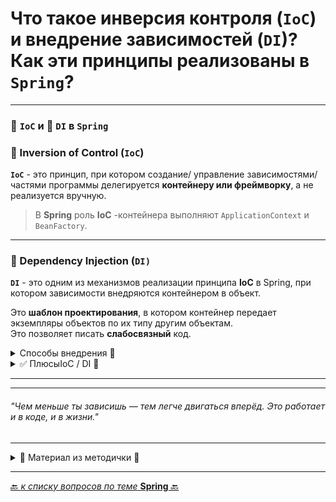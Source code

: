 # Что такое инверсия контроля (`IoC`) и внедрение зависимостей (`DI`)? Как эти принципы реализованы в `Spring`?

---

### 🔁 `IoC` и 💉 `DI` в `Spring`

### 📌 Inversion of Control (`IoC`)
**`IoC`** - это принцип, при котором создание/ управление зависимостями/ частями программы делегируется 
**контейнеру или фреймворку**, а не реализуется вручную.
> В **Spring** роль **IoC** -контейнера выполняют `ApplicationContext` и `BeanFactory`.

---
### 📌 Dependency Injection (`DI)`
**`DI`** - это одним из механизмов реализации принципа **IoC** в Spring, 
при котором зависимости внедряются контейнером в объект.

Это **шаблон проектирования**, в котором контейнер передает экземпляры объектов по их типу другим объектам.  
Это позволяет писать **слабосвязный** код.

<details>
        <summary>Способы внедрения 🔽</summary>

---
### Способы внедрения:

* 🛠️ Конструктор
* 🔧 Сеттер
* 📄 XML-конфигурация
* 🧪 Аннотации (`@Autowired`, `@Inject`)
* ⚙️ Автоматическое связывание (Autowiring)
</details>

<details>
        <summary>✅ ПлюсыIoC / DI 🔽</summary>

---
### ✅ Плюсы `IoC` / `DI`:
- 🔄 Отделение **логики** от **реализации**
- 🔀 **Простота** смены реализаций
- 🧩 Повышенная **модульность**
- 🧪 Лёгкость **тестирования**
- 🔗 **Слабая связность** компонентов
</details>

---

---
###### _"Чем меньше ты зависишь — тем легче двигаться вперёд. Это работает и в коде, и в жизни."_

---


<details>
        <summary>📝 Материал из методички 🔽</summary>

**Inversion of Control** - это принцип в разработке программы, при котором управление объектами
или частями программы передается контейнеру или фреймворку (с помощью рефлексии).  
Вместо ручного внедрения зависимостей, фреймворк забирает ответственность за это посредством IoC-контейнера.  

**Dependency Injection** — является одним из способов реализации принципа **IoC** в **Spring**.  
Это шаблон проектирования, в котором контейнер передает экземпляры объектов по их типу
другим объектам с помощью конструктора или метода класса(setter), что позволяет писать слабосвязный код.  

(Конфигурации для внедрения - scope,factory method, Можно внедрить через XML или аннотации JAVA,
процесс внедрения можно автоматизировать Autowiring)

</details>

---

[🔙 _к списку вопросов по теме_ **Spring** 🔙](/ITM/ITM06_Spring/Spring.md)

